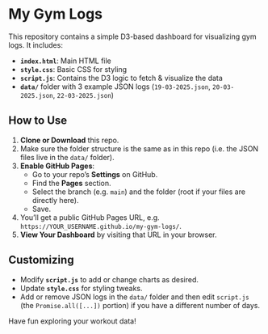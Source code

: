 # My Gym Logs

This repository contains a simple D3-based dashboard for visualizing gym logs. It includes:

- **`index.html`**: Main HTML file
- **`style.css`**: Basic CSS for styling
- **`script.js`**: Contains the D3 logic to fetch & visualize the data
- **`data/`** folder with 3 example JSON logs (`19-03-2025.json`, `20-03-2025.json`, `22-03-2025.json`)

## How to Use

1. **Clone or Download** this repo.
2. Make sure the folder structure is the same as in this repo (i.e. the JSON files live in the `data/` folder).
3. **Enable GitHub Pages**:
   - Go to your repo’s **Settings** on GitHub.
   - Find the **Pages** section.
   - Select the branch (e.g. `main`) and the folder (root if your files are directly here).
   - Save.
4. You’ll get a public GitHub Pages URL, e.g. `https://YOUR_USERNAME.github.io/my-gym-logs/`.
5. **View Your Dashboard** by visiting that URL in your browser.

## Customizing

- Modify **`script.js`** to add or change charts as desired.
- Update **`style.css`** for styling tweaks.
- Add or remove JSON logs in the `data/` folder and then edit `script.js` (the `Promise.all([...])` portion) if you have a different number of days.

Have fun exploring your workout data!
